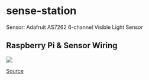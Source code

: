 # sense-station

Sensor: Adafruit AS7262 6-channel Visible Light Sensor

## Raspberry Pi & Sensor Wiring
![](https://cdn-learn.adafruit.com/assets/assets/000/058/748/original/light_raspi_as7262_i2c_bb.png?1533756374)

[Source](https://learn.adafruit.com/adafruit-as7262-6-channel-visible-light-sensor/circuitpython-wiring-test)

